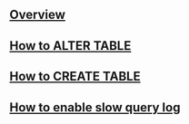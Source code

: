---
---

## [Overview](/reference/mysql/how-to/overview)

## [How to ALTER TABLE](/reference/mysql/how-to/how-to-alter-table-mysql)

## [How to CREATE TABLE](/reference/mysql/how-to/how-to-create-table-mysql)

## [How to enable slow query log](/reference/mysql/how-to/how-to-enable-slow-query-log-mysql)
